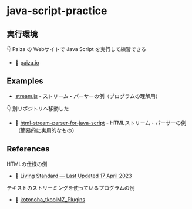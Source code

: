 # java-script-practice

## 実行環境

👇 Paiza の Webサイトで Java Script を実行して練習できる  

* 📖 [paiza.io](https://paiza.io/ja/projects/new?language=javascript)

## Examples

* [stream.js](./examples/stream.js) - ストリーム・パーサーの例（プログラムの理解用）

👇 別リポジトリへ移動した  

* 📖 [html-stream-parser-for-java-script](https://github.com/muzudho/html-stream-parser-for-java-script) - HTMLストリーム・パーサーの例（簡易的に実用的なもの）

## References

HTMLの仕様の例  

* 📖 [Living Standard — Last Updated 17 April 2023](https://html.spec.whatwg.org/)

テキストのストリーミングを使っているプログラムの例  

* 📖 [kotonoha_tkoolMZ_Plugins](https://github.com/kotonoha0109/kotonoha_tkoolMZ_Plugins/blob/main/plugins/ChatGPT_APIMZ.js)
